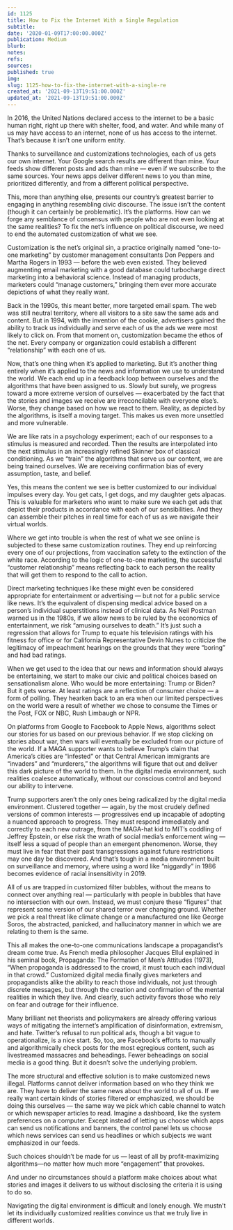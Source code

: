 ```yaml
---
id: 1125
title: How to Fix the Internet With a Single Regulation
subtitle: 
date: '2020-01-09T17:00:00.000Z'
publication: Medium
blurb: 
notes: 
refs: 
sources: 
published: true
img: 
slug: 1125-how-to-fix-the-internet-with-a-single-re
created_at: '2021-09-13T19:51:00.000Z'
updated_at: '2021-09-13T19:51:00.000Z'
---
```

In 2016, the United Nations declared access to the internet to be a basic human right, right up there with shelter, food, and water. And while many of us may have access to an internet, none of us has access to the internet. That’s because it isn’t one uniform entity.

Thanks to surveillance and customizations technologies, each of us gets our own internet. Your Google search results are different than mine. Your feeds show different posts and ads than mine — even if we subscribe to the same sources. Your news apps deliver different news to you than mine, prioritized differently, and from a different political perspective.

This, more than anything else, presents our country’s greatest barrier to engaging in anything resembling civic discourse. The issue isn’t the content (though it can certainly be problematic). It’s the platforms. How can we forge any semblance of consensus with people who are not even looking at the same realities? To fix the net’s influence on political discourse, we need to end the automated customization of what we see.

Customization is the net’s original sin, a practice originally named “one-to-one marketing” by customer management consultants Don Peppers and Martha Rogers in 1993 — before the web even existed. They believed augmenting email marketing with a good database could turbocharge direct marketing into a behavioral science. Instead of managing products, marketers could “manage customers,” bringing them ever more accurate depictions of what they really want.

Back in the 1990s, this meant better, more targeted email spam. The web was still neutral territory, where all visitors to a site saw the same ads and content. But in 1994, with the invention of the cookie, advertisers gained the ability to track us individually and serve each of us the ads we were most likely to click on. From that moment on, customization became the ethos of the net. Every company or organization could establish a different “relationship” with each one of us.

Now, that’s one thing when it’s applied to marketing. But it’s another thing entirely when it’s applied to the news and information we use to understand the world. We each end up in a feedback loop between ourselves and the algorithms that have been assigned to us. Slowly but surely, we progress toward a more extreme version of ourselves — exacerbated by the fact that the stories and images we receive are irreconcilable with everyone else’s. Worse, they change based on how we react to them. Reality, as depicted by the algorithms, is itself a moving target. This makes us even more unsettled and more vulnerable.

We are like rats in a psychology experiment; each of our responses to a stimulus is measured and recorded. Then the results are interpolated into the next stimulus in an increasingly refined Skinner box of classical conditioning. As we “train” the algorithms that serve us our content, we are being trained ourselves. We are receiving confirmation bias of every assumption, taste, and belief.

Yes, this means the content we see is better customized to our individual impulses every day. You get cats, I get dogs, and my daughter gets alpacas. This is valuable for marketers who want to make sure we each get ads that depict their products in accordance with each of our sensibilities. And they can assemble their pitches in real time for each of us as we navigate their virtual worlds.

Where we get into trouble is when the rest of what we see online is subjected to these same customization routines. They end up reinforcing every one of our projections, from vaccination safety to the extinction of the white race. According to the logic of one-to-one marketing, the successful “customer relationship” means reflecting back to each person the reality that will get them to respond to the call to action.

Direct marketing techniques like these might even be considered appropriate for entertainment or advertising — but not for a public service like news. It’s the equivalent of dispensing medical advice based on a person’s individual superstitions instead of clinical data. As Neil Postman warned us in the 1980s, if we allow news to be ruled by the economics of entertainment, we risk “amusing ourselves to death.” It’s just such a regression that allows for Trump to equate his television ratings with his fitness for office or for California Representative Devin Nunes to criticize the legitimacy of impeachment hearings on the grounds that they were “boring” and had bad ratings.

When we get used to the idea that our news and information should always be entertaining, we start to make our civic and political choices based on sensationalism alone. Who would be more entertaining: Trump or Biden? But it gets worse. At least ratings are a reflection of consumer choice — a form of polling. They hearken back to an era when our limited perspectives on the world were a result of whether we chose to consume the Times or the Post, FOX or NBC, Rush Limbaugh or NPR.

On platforms from Google to Facebook to Apple News, algorithms select our stories for us based on our previous behavior. If we stop clicking on stories about war, then wars will eventually be excluded from our picture of the world. If a MAGA supporter wants to believe Trump’s claim that America’s cities are “infested” or that Central American immigrants are “invaders” and “murderers,” the algorithms will figure that out and deliver this dark picture of the world to them. In the digital media environment, such realities coalesce automatically, without our conscious control and beyond our ability to intervene.

Trump supporters aren’t the only ones being radicalized by the digital media environment. Clustered together — again, by the most crudely defined versions of common interests — progressives end up incapable of adopting a nuanced approach to progress. They must respond immediately and correctly to each new outrage, from the MAGA-hat kid to MIT’s coddling of Jeffrey Epstein, or else risk the wrath of social media’s enforcement wing — itself less a squad of people than an emergent phenomenon. Worse, they must live in fear that their past transgressions against future restrictions may one day be discovered. And that’s tough in a media environment built on surveillance and memory, where using a word like “niggardly” in 1986 becomes evidence of racial insensitivity in 2019.

All of us are trapped in customized filter bubbles, without the means to connect over anything real — particularly with people in bubbles that have no intersection with our own. Instead, we must conjure these “figures” that represent some version of our shared terror over changing ground. Whether we pick a real threat like climate change or a manufactured one like George Soros, the abstracted, panicked, and hallucinatory manner in which we are relating to them is the same.

This all makes the one-to-one communications landscape a propagandist’s dream come true. As French media philosopher Jacques Ellul explained in his seminal book, Propaganda: The Formation of Men’s Attitudes (1973), “When propaganda is addressed to the crowd, it must touch each individual in that crowd.” Customized digital media finally gives marketers and propagandists alike the ability to reach those individuals, not just through discrete messages, but through the creation and confirmation of the mental realities in which they live. And clearly, such activity favors those who rely on fear and outrage for their influence.

Many brilliant net theorists and policymakers are already offering various ways of mitigating the internet’s amplification of disinformation, extremism, and hate. Twitter’s refusal to run political ads, though a bit vague to operationalize, is a nice start. So, too, are Facebook’s efforts to manually and algorithmically check posts for the most egregious content, such as livestreamed massacres and beheadings. Fewer beheadings on social media is a good thing. But it doesn’t solve the underlying problem.

The more structural and effective solution is to make customized news illegal. Platforms cannot deliver information based on who they think we are. They have to deliver the same news about the world to all of us. If we really want certain kinds of stories filtered or emphasized, we should be doing this ourselves — the same way we pick which cable channel to watch or which newspaper articles to read. Imagine a dashboard, like the system preferences on a computer. Except instead of letting us choose which apps can send us notifications and banners, the control panel lets us choose which news services can send us headlines or which subjects we want emphasized in our feeds.

Such choices shouldn’t be made for us — least of all by profit-maximizing algorithms—no matter how much more “engagement” that provokes. 

And under no circumstances should a platform make choices about what stories and images it delivers to us without disclosing the criteria it is using to do so.

Navigating the digital environment is difficult and lonely enough. We mustn’t let its individually customized realities convince us that we truly live in different worlds.
